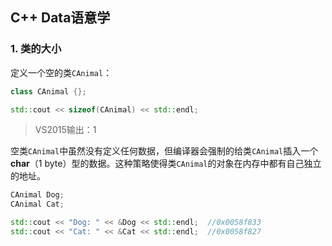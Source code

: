 ## C++ Data语意学

### 1. 类的大小
定义一个空的类`CAnimal`：
```C++
class CAnimal {};

std::cout << sizeof(CAnimal) << std::endl;
```
> VS2015输出：1

空类`CAnimal`中虽然没有定义任何数据，但编译器会强制的给类`CAnimal`插入一个**char**（1 byte）型的数据。这种策略使得类`CAnimal`的对象在内存中都有自己独立的地址。
```C++
CAnimal Dog;
CAnimal Cat;

std::cout << "Dog: " << &Dog << std::endl;  //0x0058f833
std::cout << "Cat: " << &Cat << std::endl;  //0x0058f827
```
